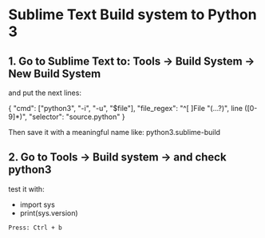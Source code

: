 # Sublime Text Build system to Python 3

## 1. Go to Sublime Text to: Tools -> Build System -> New Build System 
and put the next lines:

{
    "cmd": ["python3", "-i", "-u", "$file"],
    "file_regex": "^[ ]File \"(...?)\", line ([0-9]*)",
    "selector": "source.python"
}

Then save it with a meaningful name like: python3.sublime-build

## 2. Go to Tools -> Build system -> and check python3 

test it with:

 - import sys
 - print(sys.version)

`Press: Ctrl + b `
